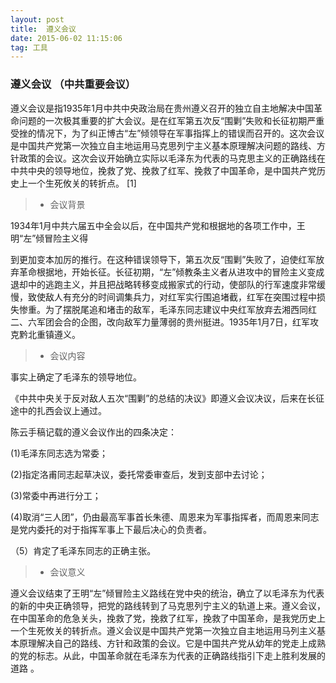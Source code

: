 ```yaml
---
layout: post
title:  遵义会议
date: 2015-06-02 11:15:06 
tag: 工具
---
```



### 遵义会议 （中共重要会议）  

遵义会议是指1935年1月中共中央政治局在贵州遵义召开的独立自主地解决中国革命问题的一次极其重要的扩大会议。是在红军第五次反“围剿”失败和长征初期严重受挫的情况下，为了纠正博古“左”倾领导在军事指挥上的错误而召开的。这次会议是中国共产党第一次独立自主地运用马克思列宁主义基本原理解决问题的路线、方针政策的会议。这次会议开始确立实际以毛泽东为代表的马克思主义的正确路线在中共中央的领导地位，挽救了党、挽救了红军、挽救了中国革命，是中国共产党历史上一个生死攸关的转折点。 [1]  

>* 会议背景

1934年1月中共六届五中全会以后，在中国共产党和根据地的各项工作中，王明“左”倾冒险主义得

到更加变本加厉的推行。在这种错误领导下，第五次反“围剿”失败了，迫使红军放弃革命根据地，开始长征。长征初期，“左”倾教条主义者从进攻中的冒险主义变成退却中的逃跑主义，并且把战略转移变成搬家式的行动，使部队的行军速度非常缓慢，致使敌人有充分的时间调集兵力，对红军实行围追堵截，红军在突围过程中损失惨重。为了摆脱尾追和堵击的敌军，毛泽东同志建议中央红军放弃去湘西同红二、六军团会合的企图，改向敌军力量薄弱的贵州挺进。1935年1月7日，红军攻克黔北重镇遵义。

>* 会议内容

事实上确定了毛泽东的领导地位。

《中共中央关于反对敌人五次“围剿”的总结的决议》即遵义会议决议，后来在长征途中的扎西会议上通过。

陈云手稿记载的遵义会议作出的四条决定：

(1)毛泽东同志选为常委；

(2)指定洛甫同志起草决议，委托常委审查后，发到支部中去讨论；

(3)常委中再进行分工；

(4)取消“三人团”，仍由最高军事首长朱德、周恩来为军事指挥者，而周恩来同志是党内委托的对于指挥军事上下最后决心的负责者。

（5）肯定了毛泽东同志的正确主张。

>* 会议意义

遵义会议结束了王明“左”倾冒险主义路线在党中央的统治，确立了以毛泽东为代表的新的中央正确领导，把党的路线转到了马克思列宁主义的轨道上来。遵义会议，在中国革命的危急关头，挽救了党，挽救了红军，挽救了中国革命，是我党历史上一个生死攸关的转折点。遵义会议是中国共产党第一次独立自主地运用马列主义基本原理解决自己的路线、方针和政策的会议。它是中国共产党从幼年的党走上成熟的党的标志。从此，中国革命就在毛泽东为代表的正确路线指引下走上胜利发展的道路   。
